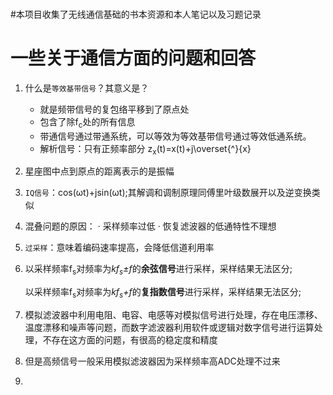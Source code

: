 ## ![![](https://img.shields.io/badge/-%E5%AF%B9%E8%B7%AF%E5%BE%84%E6%8D%9F%E8%80%97%E6%A8%A1%E5%9E%8B%E7%9A%84%E4%BB%BF%E7%9C%9F-lightgrey)](https://github.com/wang-ting000/wireless-communication/blob/main/pathloss.m)

#本项目收集了无线通信基础的书本资源和本人笔记以及习题记录

# 一些关于通信方面的问题和回答

1. 什么是`等效基带信号`？其意义是？

    -  就是频带信号的复包络平移到了原点处
    -  包含了除f<sub>c</sub>处的所有信息
    - 带通信号通过带通系统，可以等效为等效基带信号通过等效低通系统。
    -  解析信号：只有正频率部分
            z<sub>x</sub>(t)=x(t)+j\overset{^}{x}
2. 星座图中点到原点的距离表示的是振幅
3. `IQ信号`：cos(ωt)+jsin(ωt);其解调和调制原理同傅里叶级数展开以及逆变换类似
4. 混叠问题的原因：
    · 采样频率过低
    · 恢复滤波器的低通特性不理想
5. `过采样`：意味着编码速率提高，会降低信道利用率
6. 以采样频率f<sub>s</sub>对频率为*kf<sub>s</sub>±f*的**余弦信号**进行采样，采样结果无法区分;

   以采样频率f<sub>s</sub>对频率为*kf<sub>s</sub>+f*的**复指数信号**进行采样，采样结果无法区分;
   
7. 模拟滤波器中利用电阻、电容、电感等对模拟信号进行处理，存在电压漂移、温度漂移和噪声等问题，而数字滤波器利用软件或逻辑对数字信号进行运算处理，不存在这方面的问题，有很高的稳定度和精度
8. 但是高频信号一般采用模拟滤波器因为采样频率高ADC处理不过来
9. 
